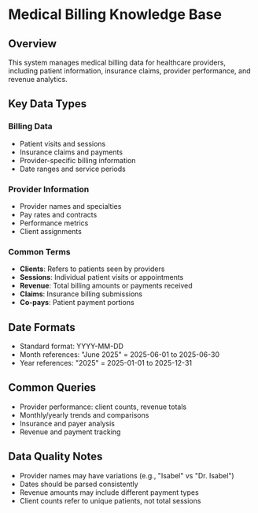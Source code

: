 # Medical Billing Knowledge Base

## Overview
This system manages medical billing data for healthcare providers, including patient information, insurance claims, provider performance, and revenue analytics.

## Key Data Types

### Billing Data
- Patient visits and sessions
- Insurance claims and payments  
- Provider-specific billing information
- Date ranges and service periods

### Provider Information
- Provider names and specialties
- Pay rates and contracts
- Performance metrics
- Client assignments

### Common Terms
- **Clients**: Refers to patients seen by providers
- **Sessions**: Individual patient visits or appointments
- **Revenue**: Total billing amounts or payments received
- **Claims**: Insurance billing submissions
- **Co-pays**: Patient payment portions

## Date Formats
- Standard format: YYYY-MM-DD
- Month references: "June 2025" = 2025-06-01 to 2025-06-30
- Year references: "2025" = 2025-01-01 to 2025-12-31

## Common Queries
- Provider performance: client counts, revenue totals
- Monthly/yearly trends and comparisons
- Insurance and payer analysis
- Revenue and payment tracking

## Data Quality Notes
- Provider names may have variations (e.g., "Isabel" vs "Dr. Isabel")
- Dates should be parsed consistently
- Revenue amounts may include different payment types
- Client counts refer to unique patients, not total sessions